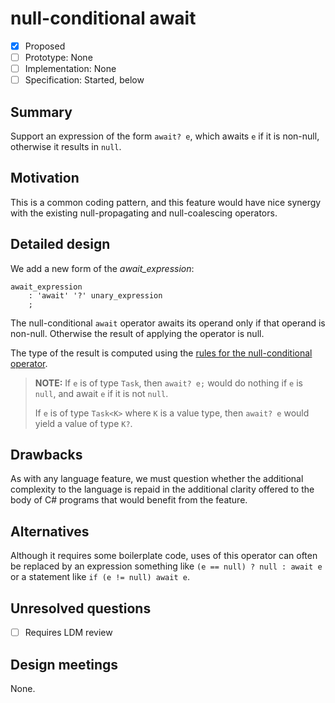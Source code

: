 # null-conditional await

* [x] Proposed
* [ ] Prototype: None
* [ ] Implementation: None
* [ ] Specification: Started, below

## Summary
[summary]: #summary

Support an expression of the form `await? e`, which awaits `e` if it is non-null, otherwise it results in `null`.

## Motivation
[motivation]: #motivation

This is a common coding pattern, and this feature would have nice synergy with the existing null-propagating and null-coalescing operators.

## Detailed design
[design]: #detailed-design

We add a new form of the *await_expression*:

``` antlr
await_expression
    : 'await' '?' unary_expression
    ;
```

The null-conditional `await` operator awaits its operand only if that operand is non-null. Otherwise the result of applying the operator is null.

The type of the result is computed using the [rules for the null-conditional operator](https://github.com/dotnet/csharplang/blob/master/spec/expressions.md#null-conditional-operator).

> **NOTE:**
> If `e` is of type `Task`, then `await? e;` would do nothing if `e` is `null`, and await `e` if it is not `null`.
> 
> If `e` is of type `Task<K>` where `K` is a value type, then `await? e` would yield a value of type `K?`.

## Drawbacks
[drawbacks]: #drawbacks

As with any language feature, we must question whether the additional complexity to the language is repaid in the additional clarity offered to the body of C# programs that would benefit from the feature.

## Alternatives
[alternatives]: #alternatives

Although it requires some boilerplate code, uses of this operator can often be replaced by an expression something like `(e == null) ? null : await e` or a statement like `if (e != null) await e`.

## Unresolved questions
[unresolved]: #unresolved-questions

- [ ] Requires LDM review

## Design meetings

None.

